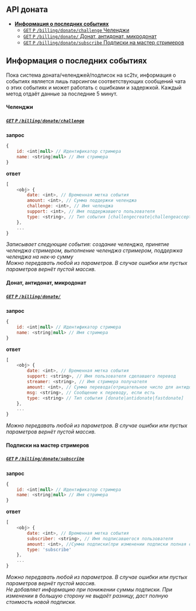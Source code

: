 API доната
----------
- [**Информация о последних событиях**](#Информация-о-последних-событиях)
    - [`GET` `P` `/billing/donate/challenge` Челенджи](#Челенджи)
    - [`GET` `P` `/billing/donate/` Донат, антидонат, микродонат](#Донат-антидонат-микродонат)
    - [`GET` `P` `/billing/donate/subscribe` Подписки на мастер стримеров](#Подписки-на-мастер-стримеров)



Информация о последних событиях
-------------------------------

Пока система доната/челенджей/подписок на sc2tv, информация о событиях является лишь парсингом соответствующих сообщений чата о этих событиях и может работать с ошибками и задержкой. Каждый метод отдаёт данные за последние 5 минут.


####  Челенджи
##### [`GET` `P` `/billing/donate/challenge`](https://funstream.tv/billing/donate/challenge)
**запрос**
```js
{
    id: <int|null> // Идентификатор стримера
    name: <string|null> // Имя стримера
}
```
**ответ**
```js
[
    <obj> {
        date: <int>, // Временная метка события
        amount: <int>, // Сумма поддержки челенджа
        challenge: <int>, // Имя челенджа
        support: <int>, // Имя поддержавшего пользователя
        type: <string>, // Тип события [challengecreate|challengeaccept|challengedone|challengesupport]
    },
    ...
}
```
*Записывает следующие события: создание челенджа, принятие челенджа стримером, выполнение челенджа стримером, поддержка челенджа на нек-ю сумму*  
*Можно передавать любой из параметров. В случае ошибки или пустых параметров вернёт пустой массив.*


####  Донат, антидонат, микродонат
##### [`GET` `P` `/billing/donate/`](https://funstream.tv/billing/donate/)
**запрос**
```js
{
    id: <int|null> // Идентификатор стримера
    name: <string|null> // Имя стримера
}
```
**ответ**
```js
[
    <obj> {
        date: <int>, // Временная метка события
        support: <string>, // Имя пользователя сделавшего перевод
        streamer: <string>, // Имя стримера получателя
        amount: <int>, // Сумма перевода(отрицательное число для антидоната)
        msg: <string>, // Сообщение к переводу, если есть
        type: <string> // Тип события [donate|antidonate|fastdonate]
    },
    ...
}
```
*Можно передавать любой из параметров. В случае ошибки или пустых параметров вернёт пустой массив.*


####  Подписки на мастер стримеров
##### [`GET` `P` `/billing/donate/subscribe`](https://funstream.tv/billing/donate/subscribe)
**запрос**
```js
{
    id: <int|null> // Идентификатор стримера
    name: <string|null> // Имя стримера
}
```
**ответ**
```js
[
    <obj> {
        date: <int>, // Временная метка события
        subscriber: <string>, // Имя подписавшегося пользователя
        amount: <int>, //Сумма подписки(при изменении подписки полная сумма новой подписки)
        type: 'subscribe'
    },
    ...
}
```
*Можно передавать любой из параметров. В случае ошибки или пустых параметров вернёт пустой массив.*  
*Не добавляет информацию при понижении суммы подписки. При изменении в большую сторону не выдаёт разницу, даст полную стоимость новой подписки.*